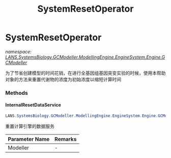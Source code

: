 ﻿---
title: SystemResetOperator
---

# SystemResetOperator
_namespace: [LANS.SystemsBiology.GCModeller.ModellingEngine.EngineSystem.Engine.GCModeller](N-LANS.SystemsBiology.GCModeller.ModellingEngine.EngineSystem.Engine.GCModeller.html)_

为了节省创建模型的时间花销，在进行全基因组基因突变实验的时候，使用本帮助对象的方法来重置代谢物的浓度为初始浓度以缩短计算时间



### Methods

#### InternalResetDataService
```csharp
LANS.SystemsBiology.GCModeller.ModellingEngine.EngineSystem.Engine.GCModeller.SystemResetOperator.InternalResetDataService(LANS.SystemsBiology.GCModeller.ModellingEngine.EngineSystem.Engine.GCModeller)
```
重置计算引擎的数据服务

|Parameter Name|Remarks|
|--------------|-------|
|Modeller|-|



